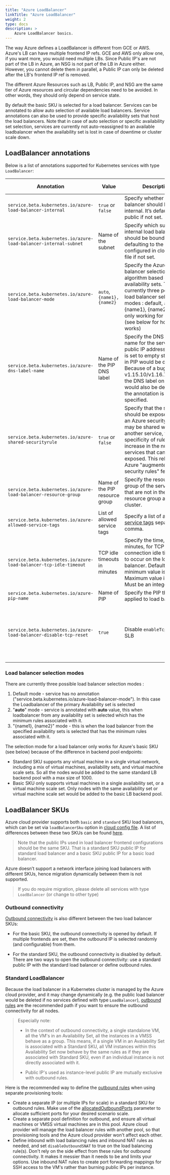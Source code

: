 ```yaml
---
title: "Azure LoadBalancer"
linkTitle: "Azure LoadBalancer"
weight: 2
type: docs
description: >
    Azure LoadBalancer basics.
---
```


The way Azure defines a LoadBalancer is different from GCE or AWS. Azure's LB can have multiple frontend IP refs. GCE and AWS only allow one, if you want more, you would need multiple LBs. Since Public IP's are not part of the LB in Azure, an NSG is not part of the LB in Azure either. However, you cannot delete them in parallel, a Public IP can only be deleted after the LB's frontend IP ref is removed.

The different Azure Resources such as LB, Public IP, and NSG are the same tier of Azure resources and circular dependencies need to be avoided. In other words, they should only depend on service state.

By default the basic SKU is selected for a load balancer. Services can be annotated to allow auto selection of available load balancers. Service annotations can also be used to provide specific availability sets that host the load balancers. Note that in case of auto selection or specific availability set selection, services are currently not auto-reassigned to an available loadbalancer when the availability set is lost in case of downtime or cluster scale down.

## LoadBalancer annotations

Below is a list of annotations supported for Kubernetes services with type `LoadBalancer`:

| Annotation | Value | Description | Kubernetes Version |
| ------------------------------------------------------------ | ---------------------------- | ------------------------------------------------------------ |------|
| `service.beta.kubernetes.io/azure-load-balancer-internal`    | `true` or `false`            | Specify whether the load balancer should be internal. It’s defaulting to public if not set. | v1.10.0 and later |
| `service.beta.kubernetes.io/azure-load-balancer-internal-subnet` | Name of the subnet           | Specify which subnet the internal load balancer should be bound to. It’s defaulting to the subnet configured in cloud config file if not set. | v1.10.0 and later |
| `service.beta.kubernetes.io/azure-load-balancer-mode`        | `auto`, `{name1},{name2}`    | Specify the Azure load balancer selection algorithm based on availability sets. There are currently three possible load balancer selection modes : default, auto or "{name1}, {name2}". This is only working for basic LB (see below for how it works) |  v1.10.0 and later |
| `service.beta.kubernetes.io/azure-dns-label-name`            | Name of the PIP DNS label        | Specify the DNS label name for the service's public IP address (PIP). If it is set to empty string, DNS in PIP would be deleted. Because of a bug, before v1.15.10/v1.16.7/v1.17.3, the DNS label on PIP would also be deleted if the annotation is not specified. | v1.15.0 and later |
| `service.beta.kubernetes.io/azure-shared-securityrule`       | `true` or `false`            | Specify that the service should be exposed using an Azure security rule that may be shared with another service, trading specificity of rules for an increase in the number of services that can be exposed. This relies on the Azure "augmented security rules" feature. | v1.10.0 and later |
| `service.beta.kubernetes.io/azure-load-balancer-resource-group` | Name of the PIP resource group   | Specify the resource group of the service's PIP that are not in the same resource group as the cluster. | v1.10.0 and later |
| `service.beta.kubernetes.io/azure-allowed-service-tags`      | List of allowed service tags | Specify a list of allowed [service tags](https://docs.microsoft.com/en-us/azure/virtual-network/security-overview#service-tags) separated by comma. | v1.11.0 and later |
| `service.beta.kubernetes.io/azure-load-balancer-tcp-idle-timeout` | TCP idle timeouts in minutes | Specify the time, in minutes, for TCP connection idle timeouts to occur on the load balancer. Default and minimum value is 4. Maximum value is 30. Must be an integer. |  v1.11.4, v1.12.0 and later |
|`service.beta.kubernetes.io/azure-pip-name`|Name of PIP|Specify the PIP that will be applied to load balancer|v1.16 and later|
|`service.beta.kubernetes.io/azure-load-balancer-disable-tcp-reset`|`true`|Disable `enableTcpReset` for SLB|v1.16-v1.18. The annotation has been deprecated and would be removed in a future release.|

### Load balancer selection modes

There are currently three possible load balancer selection modes :

1. Default mode - service has no annotation ("service.beta.kubernetes.io/azure-load-balancer-mode"). In this case the Loadbalancer of the primary Availability set is selected
2. "__auto__" mode - service is annotated with __auto__ value, this when loadbalancer from any availability set is selected which has the minimum rules associated with it.
3. "{name1}, {name2}" mode - this is when the load balancer from the specified availability sets is selected that has the minimum rules associated with it.

The selection mode for a load balancer only works for Azure's basic SKU (see below) because of the difference in backend pool endpoints:

* Standard SKU supports any virtual machine in a single virtual network, including a mix of virtual machines, availability sets, and virtual machine scale sets. So all the nodes would be added to the same standard LB backend pool with a max size of 1000.
* Basic SKU only supports virtual machines in a single availability set, or a virtual machine scale set. Only nodes with the same availability set or virtual machine scale set would be added to the basic LB backend pool.

## LoadBalancer SKUs

Azure cloud provider supports both `basic` and `standard` SKU load balancers, which can be set via `loadBalancerSku` option in [cloud config file](../../install/configs). A list of differences between these two SKUs can be found [here](https://docs.microsoft.com/en-us/azure/load-balancer/load-balancer-standard-overview#why-use-standard-load-balancer).

> Note that the public IPs used in load balancer frontend configurations should be the same SKU. That is a standard SKU public IP for standard load balancer and a basic SKU public IP for a basic load balancer.

Azure doesn’t support a network interface joining load balancers with different SKUs, hence migration dynamically between them is not supported.

> If you do require migration, please delete all services with type `LoadBalancer` (or change to other type)

### Outbound connectivity

[Outbound connectivity](https://docs.microsoft.com/en-us/azure/load-balancer/load-balancer-outbound-connections
) is also different between the two load balancer SKUs:

* For the basic SKU, the outbound connectivity is opened by default. If multiple frontends are set, then the outbound IP is selected randomly (and configurable) from them.

* For the standard SKU, the outbound connectivity is disabled by default. There are two ways to open the outbound connectivity: use a standard public IP with the standard load balancer or define outbound rules.

### Standard LoadBalancer

Because the load balancer in a Kubernetes cluster is managed by the Azure cloud provider, and it may change dynamically (e.g. the public load balancer would be deleted if no services defined with type `LoadBalancer`), [outbound rules](https://docs.microsoft.com/en-us/azure/load-balancer/load-balancer-outbound-rules-overview) are the recommended path if you want to ensure the outbound connectivity for all nodes.

> Especially note:
>
> * In the context of outbound connectivity, a single standalone VM, all the VM's in an Availability Set, all the instances in a VMSS behave as a group. This means, if a single VM in an Availability Set is associated with a Standard SKU, all VM instances within this Availability Set now behave by the same rules as if they are associated with Standard SKU, even if an individual instance is not directly associated with it.
>
> * Public IP's used as instance-level public IP are mutually exclusive with outbound rules.

Here is the recommended way to define the [outbound rules](https://docs.microsoft.com/en-us/azure/load-balancer/load-balancer-outbound-rules-overview) when using separate provisioning tools:

* Create a separate IP (or multiple IPs for scale) in a standard SKU for outbound rules. Make use of the [allocatedOutboundPorts](https://docs.microsoft.com/en-us/azure/load-balancer/load-balancer-outbound-rules-overview#snatports) parameter to allocate sufficient ports for your desired scenario scale.
* Create a separate pool definition for outbound, and ensure all virtual machines or VMSS virtual machines are in this pool. Azure cloud provider will manage the load balancer rules with another pool, so that provisioning tools and the Azure cloud provider won't affect each other.
* Define inbound with load balancing rules and inbound NAT rules as needed, and set `disableOutboundSNAT` to true on the load balancing rule(s).  Don't rely on the side effect from these rules for outbound connectivity. It makes it messier than it needs to be and limits your options.  Use inbound NAT rules to create port forwarding mappings for SSH access to the VM's rather than burning public IPs per instance.
